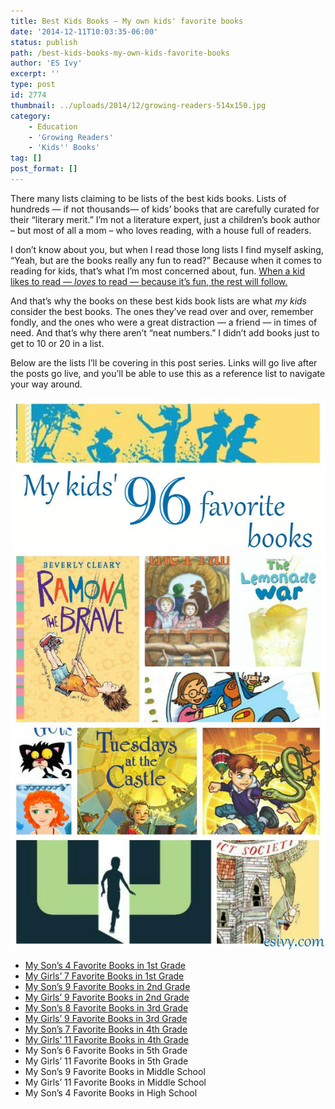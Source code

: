 ```yaml
---
title: Best Kids Books – My own kids' favorite books
date: '2014-12-11T10:03:35-06:00'
status: publish
path: /best-kids-books-my-own-kids-favorite-books
author: 'ES Ivy'
excerpt: ''
type: post
id: 2774
thumbnail: ../uploads/2014/12/growing-readers-514x150.jpg
category:
    - Education
    - 'Growing Readers'
    - 'Kids'' Books'
tag: []
post_format: []
---
```

There many lists claiming to be lists of the best kids books. Lists of hundreds — if not thousands— of kids’ books that are carefully curated for their “literary merit.” I’m not a literature expert, just a children’s book author – but most of all a mom – who loves reading, with a house full of readers.

I don’t know about you, but when I read those long lists I find myself asking, “Yeah, but are the books really any fun to read?” Because when it comes to reading for kids, that’s what I’m most concerned about, fun. [When a kid likes to read — *loves* to read — because it’s fun, the rest will follow.](http://192.168.1.34:4945/?p=2766)

And that’s why the books on these best kids book lists are what *my kids* consider the best books. The ones they’ve read over and over, remember fondly, and the ones who were a great distraction — a friend — in times of need. And that’s why there aren’t “neat numbers.” I didn’t add books just to get to 10 or 20 in a list.

Below are the lists I’ll be covering in this post series. Links will go live after the posts go live, and you’ll be able to use this as a reference list to navigate your way around.

![My own kids' favorite books. A reference to 96 of the best books for children.](../uploads/2014/12/favorite-books-96-600x1050.jpg)

- [My Son’s 4 Favorite Books in 1st Grade](http://192.168.1.34:4945/?p=2791)
- [My Girls’ 7 Favorite Books in 1st Grade](http://192.168.1.34:4945/?p=2806)
- [My Son’s 9 Favorite Books in 2nd Grade](http://192.168.1.34:4945/?p=2793)
- [My Girls’ 9 Favorite Books in 2nd Grade](http://192.168.1.34:4945/?p=2847)
- [My Son’s 8 Favorite Books in 3rd Grade](http://192.168.1.34:4945/?p=2865)
- [My Girls’ 9 Favorite Books in 3rd Grade](http://192.168.1.34:4945/?p=2866)
- [My Son’s 7 Favorite Books in 4th Grade](http://192.168.1.34:4945/?p=2924)
- [My Girls’ 11 Favorite Books in 4th Grade](http://192.168.1.34:4945/?p=2941)
- My Son’s 6 Favorite Books in 5th Grade
- My Girls’ 11 Favorite Books in 5th Grade
- My Son’s 9 Favorite Books in Middle School
- My Girls’ 11 Favorite Books in Middle School
- My Son’s 4 Favorite Books in High School
